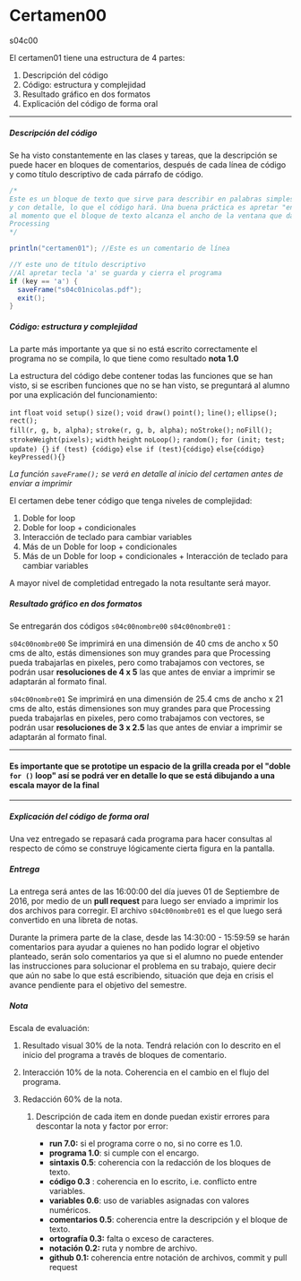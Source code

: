 # Certamen00

s04c00

El certamen01 tiene una estructura de 4 partes:

1. Descripción del código
2. Código: estructura y complejidad
3. Resultado gráfico en dos formatos
4. Explicación del código de forma oral

------

##### Descripción del código

Se ha visto constantemente en las clases y tareas, que la descripción se puede hacer en bloques de comentarios, después de cada línea de código y como título descriptivo de cada párrafo de código.

```java
/*
Este es un bloque de texto que sirve para describir en palabras simples
y con detalle, lo que el código hará. Una buena práctica es apretar "enter"
al momento que el bloque de texto alcanza el ancho de la ventana que da 
Processing
*/

println("certamen01"); //Este es un comentario de línea

//Y este uno de título descriptivo
//Al apretar tecla 'a' se guarda y cierra el programa
if (key == 'a') {
  saveFrame("s04c01nicolas.pdf");
  exit();
}
```



##### Código: estructura y complejidad

La parte más importante ya que si no está escrito correctamente el programa no se compila, lo que tiene como resultado **nota 1.0** 

La estructura del código debe contener todas las funciones que se han visto, si se escriben funciones que no se han visto, se preguntará al alumno por una explicación del funcionamiento:

`int` `float` `void setup()` `size();` `void draw()` `point();` `line();` `ellipse();` `rect();`   
`fill(r, g, b, alpha);` `stroke(r, g, b, alpha);` `noStroke();` `noFill();` `strokeWeight(pixels);` `width` `height` `noLoop();` `random();` `for (init; test; update) {}` `if (test) {código}`
 `else if (test){código}` `else{código}` `keyPressed(){}`

*La función `saveFrame();` se verá en detalle al inicio del certamen antes de enviar a imprimir*

El certamen debe tener código que tenga niveles de complejidad:

1. Doble for loop
2. Doble for loop + condicionales 
3. Interacción de teclado para cambiar variables
4. Más de un Doble for loop + condicionales 
5. Más de un Doble for loop + condicionales + Interacción de teclado para cambiar variables

A mayor nivel de completidad entregado la nota resultante será mayor.



##### Resultado gráfico en dos formatos

Se entregarán dos códigos `s04c00nombre00` `s04c00nombre01` :

`s04c00nombre00` 
Se imprimirá en una dimensión de 40 cms de ancho x 50 cms de alto, estás dimensiones son muy grandes para que Processing pueda trabajarlas en pixeles, pero como trabajamos con vectores, se podrán usar **resoluciones de 4 x 5** las que antes de enviar a imprimir se adaptarán al formato final. 

`s04c00nombre01` 
Se imprimirá en una dimensión de 25.4 cms de ancho x 21 cms de alto, estás dimensiones son muy grandes para que Processing pueda trabajarlas en pixeles, pero como trabajamos con vectores, se podrán usar **resoluciones de 3 x 2.5** las que antes de enviar a imprimir se adaptarán al formato final. 

------

#### Es importante que se prototipe un espacio de la grilla creada por el "doble `for ()` loop" así se podrá ver en detalle lo que se está dibujando a una escala mayor de la final

------



##### Explicación del código de forma oral

Una vez entregado se repasará cada programa para hacer consultas al respecto de cómo se construye lógicamente cierta figura en la pantalla.



##### Entrega

La entrega será antes de las 16:00:00 del día jueves 01 de Septiembre de 2016, por medio de un **pull request** para luego ser enviado a imprimir los dos archivos para corregir. El archivo `s04c00nombre01` es el que luego será convertido en una libreta de notas.

Durante la primera parte de la clase, desde las 14:30:00 - 15:59:59 se harán comentarios para ayudar a quienes no han podido lograr el objetivo planteado, serán solo comentarios ya que si el alumno no puede entender las instrucciones para solucionar el problema en su trabajo, quiere decir que aún no sabe lo que está escribiendo, situación que deja en crisis el avance pendiente para el objetivo del semestre.

##### Nota

Escala de evaluación: 

1. Resultado visual 30% de la nota. Tendrá relación con lo descrito en el inicio del programa a través de bloques de comentario.

2. Interacción 10% de la nota. Coherencia en el cambio en el flujo del programa.

3. Redacción 60% de la nota. 

   1. Descripción de cada item en donde puedan existir errores para descontar la nota y factor por error:

      - **run 7.0:** si el programa corre o no, si no corre es 1.0.
      - **programa 1.0**: si cumple con el encargo.
      - **sintaxis 0.5**: coherencia con la redacción de los bloques de texto.
      - **código 0.3** : coherencia en lo escrito, i.e. conflicto entre variables.
      - **variables 0.6**: uso de variables asignadas con valores numéricos.
      - **comentarios 0.5**: coherencia entre la descripción y el bloque de texto.
      - **ortografía 0.3:** falta o exceso de caracteres.
      - **notación 0.2:** ruta y nombre de archivo.
      - **github 0.1:** coherencia entre notación de archivos, commit y pull request

      ​
